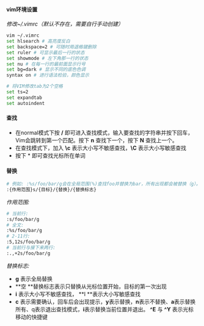 #### vim环境设置

*修改~/.vimrc（默认不存在，需要自行手动创建）*

```bash
vim ~/.vimrc
set hlsearch # 高亮度反白
set backspace=2 # 可随时用退格键删除
set ruler # 可显示最后一行的状态
set showmode # 左下角那一行的状态
set nu # 在每一行的最前面显示行号
set bg=dark # 显示不同的底色色调
syntax on # 进行语法检验，颜色显示

# 将VIM修改tab为2个空格
set ts=2
set expandtab
set autoindent
```

#### 查找

* 在normal模式下按 **/** 即可进入查找模式，输入要查找的字符串并按下回车，Vim会跳转到第一个匹配。按下 **n** 查找下一个，按下 **N** 查找上一个。
* 在查找模式下，加入 **\c** 表示大小写不敏感查找，**\C**  表示大小写敏感查找
* 按下 * 即可查找光标所在单词

#### 替换

```bash
# 例如: :%s/foo/bar/g会在全局范围(%)查找foo并替换为bar，所有出现都会被替换（g）。
:{作用范围}s/{目标}/{替换}/{替换标志}
```

*作用范围:*

```bash
# 当前行:
:s/foo/bar/g
# 全文:
:%s/foo/bar/g
# 2-11行:
:5,12s/foo/bar/g
# 当前行与接下来两行:
:.,+2s/foo/bar/g
```

*替换标志:*

* **g** 表示全局替换
* **空 **替换标志表示只替换从光标位置开始，目标的第一次出现
* **i** 表示大小写不敏感查找， **I **表示大小写敏感查找
* **c** 表示需要确认，回车后会出现提示，**y**表示替换，**n**表示不替换、**a**表示替换所有、q表示退出查找模式，**i**表示替换当前位置并退出。 **^E** 与 **^Y** 表示光标移动的快捷键

